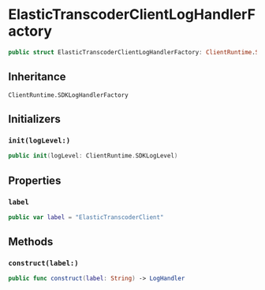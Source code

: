 # ElasticTranscoderClientLogHandlerFactory

``` swift
public struct ElasticTranscoderClientLogHandlerFactory: ClientRuntime.SDKLogHandlerFactory 
```

## Inheritance

`ClientRuntime.SDKLogHandlerFactory`

## Initializers

### `init(logLevel:)`

``` swift
public init(logLevel: ClientRuntime.SDKLogLevel) 
```

## Properties

### `label`

``` swift
public var label = "ElasticTranscoderClient"
```

## Methods

### `construct(label:)`

``` swift
public func construct(label: String) -> LogHandler 
```
